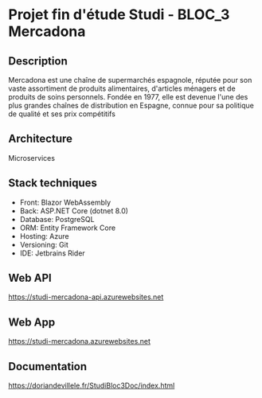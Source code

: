 ﻿# Projet fin d'étude Studi - BLOC_3 Mercadona

## Description
Mercadona est une chaîne de supermarchés espagnole, réputée pour son vaste assortiment de produits alimentaires, d'articles ménagers et de produits de soins personnels. Fondée en 1977, elle est devenue l'une des plus grandes chaînes de distribution en Espagne, connue pour sa politique de qualité et ses prix compétitifs

## Architecture
Microservices

## Stack techniques
- Front: Blazor WebAssembly
- Back: ASP.NET Core (dotnet 8.0)
- Database: PostgreSQL
- ORM: Entity Framework Core
- Hosting: Azure
- Versioning: Git
- IDE: Jetbrains Rider

## Web API
https://studi-mercadona-api.azurewebsites.net

## Web App
https://studi-mercadona.azurewebsites.net

## Documentation
https://doriandevillele.fr/StudiBloc3Doc/index.html
